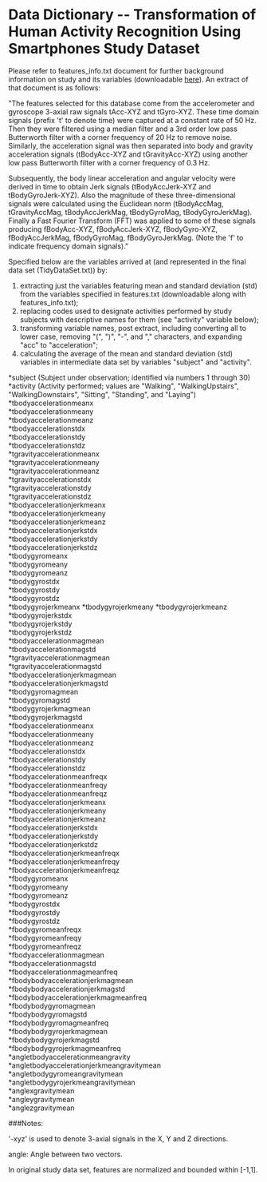 Data Dictionary -- Transformation of Human Activity Recognition Using Smartphones Study Dataset
===============================================================================================

Please refer to features_info.txt document for further background information on study and its variables (downloadable [here](http://archive.ics.uci.edu/ml/datasets/Human+Activity+Recognition+Using+Smartphones)).  An extract of that document is as follows:

"The features selected for this database come from the accelerometer and gyroscope 3-axial raw signals tAcc-XYZ and tGyro-XYZ. These time domain signals (prefix 't' to denote time) were captured at a constant rate of 50 Hz. Then they were filtered using a median filter and a 3rd order low pass Butterworth filter with a corner frequency of 20 Hz to remove noise. Similarly, the acceleration signal was then separated into body and gravity acceleration signals (tBodyAcc-XYZ and tGravityAcc-XYZ) using another low pass Butterworth filter with a corner frequency of 0.3 Hz. 

Subsequently, the body linear acceleration and angular velocity were derived in time to obtain Jerk signals (tBodyAccJerk-XYZ and tBodyGyroJerk-XYZ). Also the magnitude of these three-dimensional signals were calculated using the Euclidean norm (tBodyAccMag, tGravityAccMag, tBodyAccJerkMag, tBodyGyroMag, tBodyGyroJerkMag). 
Finally a Fast Fourier Transform (FFT) was applied to some of these signals producing fBodyAcc-XYZ, fBodyAccJerk-XYZ, fBodyGyro-XYZ, fBodyAccJerkMag, fBodyGyroMag, fBodyGyroJerkMag. (Note the 'f' to indicate frequency domain signals)."

Specified below are the variables arrived at (and represented in the final data set (TidyDataSet.txt)) by:

1. extracting just the variables featuring mean and standard deviation (std) from the variables specified in features.txt (downloadable along with features_info.txt);
2. replacing codes used to designate activities performed by study subjects with descriptive names for them (see "activity" variable below);
3. transforming variable names, post extract, including converting all to lower case, removing "(", ")", "-", and "," characters, and expanding "acc" to "acceleration";
4. calculating the average of the mean and standard deviation (std) variables in intermediate data set by variables "subject" and "activity".


*subject (Subject under observation; identified via numbers 1 through 30)                            
*activity (Activity performed; values are "Walking", "WalkingUpstairs", "WalkingDownstairs", "Sitting", "Standing", and "Laying")                        
*tbodyaccelerationmeanx                 
*tbodyaccelerationmeany                 
*tbodyaccelerationmeanz                 
*tbodyaccelerationstdx                  
*tbodyaccelerationstdy              
*tbodyaccelerationstdz               
*tgravityaccelerationmeanx            
*tgravityaccelerationmeany               
*tgravityaccelerationmeanz               
*tgravityaccelerationstdx               
*tgravityaccelerationstdy               
*tgravityaccelerationstdz              
*tbodyaccelerationjerkmeanx          
*tbodyaccelerationjerkmeany          
*tbodyaccelerationjerkmeanz      
*tbodyaccelerationjerkstdx      
*tbodyaccelerationjerkstdy      
*tbodyaccelerationjerkstdz     
*tbodygyromeanx                
*tbodygyromeany               
*tbodygyromeanz               
*tbodygyrostdx               
*tbodygyrostdy                
*tbodygyrostdz                
*tbodygyrojerkmeanx
*tbodygyrojerkmeany
*tbodygyrojerkmeanz                      
*tbodygyrojerkstdx                        
*tbodygyrojerkstdy                        
*tbodygyrojerkstdz                        
*tbodyaccelerationmagmean               
*tbodyaccelerationmagstd                
*tgravityaccelerationmagmean            
*tgravityaccelerationmagstd            
*tbodyaccelerationjerkmagmean             
*tbodyaccelerationjerkmagstd              
*tbodygyromagmean                        
*tbodygyromagstd                        
*tbodygyrojerkmagmean                    
*tbodygyrojerkmagstd                    
*fbodyaccelerationmeanx                   
*fbodyaccelerationmeany                  
*fbodyaccelerationmeanz                  
*fbodyaccelerationstdx                  
*fbodyaccelerationstdy                   
*fbodyaccelerationstdz                    
*fbodyaccelerationmeanfreqx               
*fbodyaccelerationmeanfreqy               
*fbodyaccelerationmeanfreqz               
*fbodyaccelerationjerkmeanx               
*fbodyaccelerationjerkmeany               
*fbodyaccelerationjerkmeanz               
*fbodyaccelerationjerkstdx                
*fbodyaccelerationjerkstdy                
*fbodyaccelerationjerkstdz                
*fbodyaccelerationjerkmeanfreqx           
*fbodyaccelerationjerkmeanfreqy           
*fbodyaccelerationjerkmeanfreqz           
*fbodygyromeanx                           
*fbodygyromeany                           
*fbodygyromeanz                           
*fbodygyrostdx                            
*fbodygyrostdy                            
*fbodygyrostdz                            
*fbodygyromeanfreqx                       
*fbodygyromeanfreqy                       
*fbodygyromeanfreqz                       
*fbodyaccelerationmagmean                 
*fbodyaccelerationmagstd                 
*fbodyaccelerationmagmeanfreq             
*fbodybodyaccelerationjerkmagmean         
*fbodybodyaccelerationjerkmagstd          
*fbodybodyaccelerationjerkmagmeanfreq     
*fbodybodygyromagmean                     
*fbodybodygyromagstd                     
*fbodybodygyromagmeanfreq                 
*fbodybodygyrojerkmagmean                 
*fbodybodygyrojerkmagstd                  
*fbodybodygyrojerkmagmeanfreq             
*angletbodyaccelerationmeangravity        
*angletbodyaccelerationjerkmeangravitymean
*angletbodygyromeangravitymean            
*angletbodygyrojerkmeangravitymean        
*anglexgravitymean                        
*angleygravitymean                        
*anglezgravitymean          


###Notes:

'-xyz' is used to denote 3-axial signals in the X, Y and Z directions.

angle: Angle between two vectors.

In original study data set, features are normalized and bounded within [-1,1].

